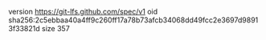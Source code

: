 version https://git-lfs.github.com/spec/v1
oid sha256:2c5ebbaa40a4ff9c260ff17a78b73afcb34068dd49fcc2e3697d98913f33821d
size 357
